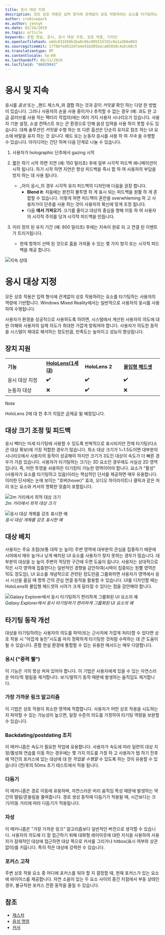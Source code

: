 ```yaml
---
title: 응시 대상 지정
description: 모든 상호 작용은 입력 형식에 관계없이 상호 작용하려는 요소를 타기팅하는 사용자의 역량에 기반합니다.
author: cre8ivepark
ms.author: jennyk
ms.date: 02/24/2019
ms.topic: article
keywords: 혼합 현실, 응시, 응시 대상 지정, 상호 작용, 디자인
ms.openlocfilehash: eddc832456b2ba0c6bc8955157d2c8e1a268e893
ms.sourcegitcommit: 17f86fed532d7a4e91bd95baca05930c4a5c68c5
ms.translationtype: MT
ms.contentlocale: ko-KR
ms.lasthandoff: 06/11/2019
ms.locfileid: "66829842"
---
```

# <a name="gaze-and-dwell"></a>응시 및 지속
응시를 _음성_ 또는 _핸드 제스처_와 결합 하는 것과 같이 _커밋을_ 확인 하는 다양 한 방법이 있습니다.
그러나 사용자의 손을 사용 중이거나 추적할 수 없는 경우 (예: 과도 한 고급 글러브를 사용 하는 팩터리 작업자)에는 여러 가지 사용자 시나리오가 있습니다. 사용자 기본 설정, 소셜 컨텍스트 또는 큰 환경으로 인해 음성 입력을 사용 하지 못할 수도 있습니다.
대체 솔루션인 _커밋을_ 수행 하는 또 다른 옵션은 단순히 유지로 참조 하는 UI 요소에 바랄을 유지 하는 것 _입니다._
헤드 또는 눈동자 응시를 사용 하 여 _지속_ 을 수행할 수 있습니다. 아이디어는 간단 하며 다음 단계로 나눌 수 있습니다. 
1. 사용자가 holographic 단추에서 gazing 시작

2. 짧은 하기 시작 하면 지연 (예: 150 밀리초) 후에 일부 시각적 피드백 애니메이션이 시작 됩니다. 하기 시작 하면 지연은 항상 피드백을 즉시 팝 하 여 사용자의 부담을 방지 하는 데 사용 됩니다.
    - _아이 응시_의 경우 시각적 유지 피드백의 디자인에 다음을 권장 합니다.
      - **Blend it**: 처음에는 완전히 불투명 하 게 표시 되는 피드백을 원활 하 게 혼합할 수 있습니다. 이렇게 하면 피드백이 혼란을 overwhleming 하 고 사용자가이 단추를 사용 하는 것이 사용자의 확신에 맞게 조정 됩니다.
      - 다음 **에서 가져오기**: 크기를 줄이고 대상의 중심을 향해 이동 하 여 사용자의 시각적 주의를 당겨 시각적 피드백을 만듭니다. 

3. 미리 정의 된 유지 기간 (예: 800 밀리초) 후에는 지속이 완료 되 고 연결 된 이벤트가 트리거됩니다.
    - 현재 항목이 선택 된 것으로 홈을 가져올 수 있는 몇 가지 청각 또는 시각적 피드백을 제공 합니다.

![지속 상태](images/eyes_dwellstate_recommendation.png)


# <a name="gaze-targeting"></a>응시 대상 지정

모든 상호 작용은 입력 형식에 관계없이 상호 작용하려는 요소를 타기팅하는 사용자의 역량에 기반합니다. Windows Mixed Reality에서는 일반적으로 사용자의 응시를 사용하여 수행됩니다.

사용자가 환경을 성공적으로 사용하도록 하려면, 시스템에서 계산된 사용자의 의도에 대한 이해와 사용자의 실제 의도가 최대한 가깝게 맞춰져야 합니다. 사용자가 의도한 동작을 시스템이 제대로 해석하는 정도만큼, 만족도는 높아지고 성능이 향상됩니다.

## <a name="device-support"></a>장치 지원

<table>
    <colgroup>
    <col width="25%" />
    <col width="25%" />
    <col width="25%" />
    <col width="25%" />
    </colgroup>
    <tr>
        <td><strong>기능</strong></td>
        <td><a href="hololens-hardware-details.md"><strong>HoloLens(1세대)</strong></a></td>
        <td><strong>HoloLens 2</strong></td>
        <td><a href="immersive-headset-hardware-details.md"><strong>몰입형 헤드셋</strong></a></td>
    </tr>
     <tr>
        <td>응시 대상 지정</td>
        <td>✔️</td>
        <td>✔️</td>
        <td>✔️</td>
    </tr>
     <tr>
        <td>눈동자 대상</td>
        <td>❌</td>
        <td>✔️</td>
        <td>❌</td>
    </tr>
</table>

> [!NOTE]
> HoloLens 2에 대 한 추가 지침은 [곧](index.md)제공 될 예정입니다.

## <a name="target-sizing-and-feedback"></a>대상 크기 조정 및 피드백

응시 벡터는 미세 타기팅에 사용할 수 있도록 반복적으로 표시되지만 전체 타기팅(다소 큰 대상 확보)에 가장 적합한 경우가 많습니다. 최소 대상 크기가 1~1.5도이면 대부분의 시나리오에서 사용자의 동작이 성공해야 하지만 크기가 3도인 대상이 속도가 더 빠른 경우가 가끔 있습니다. 사용자가 타기팅하는 크기는 3D 요소인 경우에도 사실상 2D 영역입니다. 즉, 어떤 투영을 사용하든 타기킹이 가능한 영역이어야 합니다. 요소가 "활성"(사용자가 요소를 타기팅하고 있음)이라는 핵심적인 단서를 제공하면 매우 유용합니다. 이러한 단서에는 눈에 보이는 "호버(hover)" 효과, 오디오 하이라이트나 클릭과 같은 처리 또는 요소와 커서의 명확한 맞춤이 포함됩니다.

![2m 거리에서 최적 대상 크기](images/gazetargeting-size-1000px.jpg)<br>
*2m 거리에서 최적 대상 크기*

![응시 대상 개체를 강조 표시한 예](images/gazetargeting-highlighting-640px.jpg)<br>
*응시 대상 개체를 강조 표시한 예*

## <a name="target-placement"></a>대상 배치

사용자는 주요 초점(보통 대략 눈 높이) 주변 영역에 대부분의 관심을 집중하기 때문에 시야에서 매우 높거나 낮게 배치된 UI 요소를 사용자가 찾지 못하는 경우가 많습니다. 대부분의 대상을 눈 높이 주변의 적당한 구간에 두면 도움이 됩니다. 사용자는 상대적으로 작은 시각 영역에 집중한다는 일반적인 경향을 감안하여(시력이 집중되는 원뿔 영역은 10도 정도임), UI 요소를 개념적으로 관련된 정도만큼 그룹화하면 사용자가 영역에서 응시 시선을 옮길 때 항목 간의 관심 연결 동작을 활용할 수 있습니다. UI를 디자인할 때는 HoloLens와 몰입형 헤드셋의 시야가 크게 달라질 수 있다는 점을 감안해야 합니다.

![Galaxy Explorer에서 응시 타기팅하기 편리하게 그룹화된 UI 요소의 예](images/gazetargeting-grouping-1000px.jpg)<br>
*Galaxy Explorer에서 응시 타기팅하기 편리하게 그룹화된 UI 요소의 예*

## <a name="improving-targeting-behaviors"></a>타기팅 동작 개선

대상을 타기팅하려는 사용자의 의도를 파악(또는 근사치에 가깝게 처리)할 수 있다면 상호 작용 시 "아깝게 놓친"시도를 마치 정확하게 타기팅한 것처럼 수락하는 데 큰 도움이 될 수 있습니다. 혼합 현실 환경에 통합할 수 있는 유용한 메서드는 매우 다양합니다.

### <a name="gaze-stabilization-gravity-wells"></a>응시 ("중력 웰")

이 기능은 거의 항상 켜져 있어야 합니다. 이 기법은 사용자에게 있을 수 있는 자연스러운 머리/목 떨림을 제거합니다. 보기/말하기 동작 때문에 발생하는 움직임도 제거합니다.

### <a name="closest-link-algorithms"></a>가장 가까운 링크 알고리즘

이 기법은 상호 작용이 희소한 영역에 적합합니다. 사용자가 어떤 상호 작용을 시도하는지 파악할 수 있는 가능성이 높으면, 일정 수준의 의도를 가정하여 타기팅 역량을 보완할 수 있습니다.

### <a name="backdatingpostdating-actions"></a>Backdating/postdating 조치

이 메커니즘은 속도가 필요한 작업에 유용합니다. 사용자가 속도에 따라 일련의 대상 지정/활성화 연습를 이동 하는 경우에는 몇 가지 의도를 가정 하 고 사용자가 탭 하기 전후에 약간의 포커스에 있는 대상에 대 한 *작업을 수행할* 수 있도록 하는 것이 유용할 수 있습니다 (전/후의 50ms 초기 테스트에서 적용 됩니다.

### <a name="smoothing"></a>다듬기

이 메커니즘은 경로 이동에 유용하며, 자연스러운 머리 움직임 특성 때문에 발생하는 약간의 떨림/흔들림을 줄여줍니다. 경로 생성 동작에 다듬기가 적용될 때, 시간보다는 크기/이동 거리에 따라 다듬기가 적용됩니다.

### <a name="magnetism"></a>자성

이 메커니즘은 "가장 가까운 링크" 알고리즘보다 일반적인 버전으로 생각할 수 있습니다. 사용자의 의도에 더 잘 접근하기 위해 대화형 레이아웃에 대한 지식을 사용하여 사용자가 잠재적인 대상에 접근하면 대상 쪽으로 커서를 그리거나 hitbox(표시 여부와 상관 없이)를 키웁니다. 특히 작은 대상에 강력한 수 있습니다.

### <a name="focus-stickiness"></a>포커스 고착

주변 상호 작용 요소 중 어디에 포커스를 둬야 할 지 결정할 때, 현재 포커스가 있는 요소에 바이어스를 제공합니다. 자연 소음이 있는 두 요소 사이의 중간 지점에서 부동 상태인 경우, 불규칙한 포커스 전환 동작을 줄일 수 있습니다.

## <a name="see-also"></a>참조
* [제스처](gestures.md)
* [음성 명령](voice-design.md)
* [커서](cursors.md)
